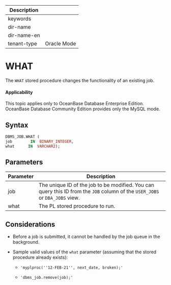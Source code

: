 | Description   |                 |
|---------------|-----------------|
| keywords      |                 |
| dir-name      |                 |
| dir-name-en   |                 |
| tenant-type   | Oracle Mode     |


# WHAT

The `WHAT` stored procedure changes the functionality of an existing job.

  <main id="notice" >
    <h4>Applicability</h4>
    <p>This topic applies only to OceanBase Database Enterprise Edition. OceanBase Database Community Edition provides only the MySQL mode. </p>
  </main>

## Syntax

```sql
DBMS_JOB.WHAT (
job        IN  BINARY_INTEGER,
what      IN  VARCHAR2);
```



## Parameters



| Parameter | Description |
|------|--------------------------------------------------------------------------------------|
| job | The unique ID of the job to be modified. You can query this ID from the `JOB` column of the `USER_JOBS` or `DBA_JOBS` view.  |
| what | The PL stored procedure to run.  |



## Considerations

* Before a job is submitted, it cannot be handled by the job queue in the background.



* Sample valid values of the `what` parameter (assuming that the stored procedure already exists):

   * `'myplproc(''12-FEB-21'', next_date, broken);'`



   * `'dbms_job.remove(job);'`